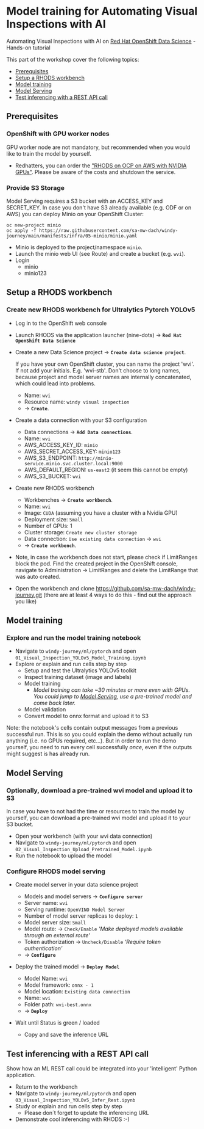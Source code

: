 # Model training for Automating Visual Inspections with AI

Automating Visual Inspections with AI on [Red Hat OpenShift Data Science](https://www.redhat.com/en/technologies/cloud-computing/openshift/openshift-data-science) - Hands-on tutorial

This part of the workshop cover the following topics:

- [Prerequisites](#prerequisites)
- [Setup a RHODS workbench](#setup-a-rhods-workbench)
- [Model training](#model-training)
- [Model Serving](#model-serving)
- [Test inferencing with a REST API call](#test-inferencing-with-a-rest-api-call)

## Prerequisites

### OpenShift with GPU worker nodes

GPU worker node are not mandatory, but recommended when you would like to train the model by yourself.

- Redhatters, you can order the ["RHODS on OCP on AWS with NVIDIA GPUs"](https://demo.redhat.com/catalog?search=Nvidia). Please be aware of the costs and shutdown the service.

### Provide S3 Storage

Model Serving requires a S3 bucket with an ACCESS_KEY and SECRET_KEY. In case you don't have S3 already available (e.g. ODF or on AWS) you can deploy Minio on your OpenShift Cluster:

```
oc new-project minio
oc apply -f https://raw.githubusercontent.com/sa-mw-dach/windy-journey/main/manifests/infra/05-minio/minio.yaml
```

- Minio is deployed to the project/namespace `minio`.
- Launch the minio web UI (see Route) and create a bucket (e.g. `wvi`).
- Login
  - minio
  - minio123

## Setup a RHODS workbench

### Create new RHODS workbench for Ultralytics Pytorch YOLOv5

- Log in to the OpenShift web console
- Launch RHODS via the application launcher (nine-dots) -> **`Red Hat OpenShift Data Science`**
- Create a new Data Science project -> **`Create data science project`**.

  If you have your own OpenShift cluster, you can name the project 'wvi'. If not add your initials. E.g. 'wvi-stb'.
  Don't choose to long names, because project and model server names are internally concatenated, which could lead into problems.

  - Name: `wvi`
  - Resource name: `windy visual inspection `
  - -> **`Create`**.

- Create a data connection with your S3 configuration

  - Data connections -> **`Add Data connections`**.
  - Name: `wvi`
  - AWS_ACCESS_KEY_ID: `minio`
  - AWS_SECRET_ACCESS_KEY: `minio123`
  - AWS_S3_ENDPOINT: `http://minio-service.minio.svc.cluster.local:9000`
  - AWS_DEFAULT_REGION: `us-east2` (it seem this cannot be empty)
  - AWS_S3_BUCKET: `wvi`

- Create new RHODS workbench

  - Workbenches -> **`Create workbench`**.
  - Name: `wvi`
  - Image: `CUDA` (assuming you have a cluster with a Nvidia GPU)
  - Deployment size: `Small`
  - Number of GPUs: 1
  - Cluster storage: `Create new cluster storage`
  - Data connection: `Use existing data connection` -> `wvi`
  - -> **`Create workbench`**.

- Note, in case the workbench does not start, please check if LimitRanges block the pod. Find the created project in the OpenShift console, navigate to Administration -> LimitRanges and delete the LimitRange that was auto created.

- Open the workbench and clone https://github.com/sa-mw-dach/windy-journey.git (there are at least 4 ways to do this - find out the approach you like)

## Model training

### Explore and run the model training notebook

- Navigate to `windy-journey/ml/pytorch` and open `01_Visual_Inspection_YOLOv5_Model_Training.ipynb`
- Explore or explain and run cells step by step
  - Setup and test the Ultralytics YOLOv5 toolkit
  - Inspect training dataset (image and labels)
  - Model training
    - _Model training can take ~30 minutes or more even with GPUs. You could jump to [Model Serving](#model-serving), use a pre-trained model and come back later._
  - Model validation
  - Convert model to onnx format and upload it to S3

Note: the notebook's cells contain output messages from a previous successful run. This is so you could explain the demo without actually run anything (i.e. no GPUs required, etc...). But in order to run the demo yourself, you need to run every cell successfully _once_, even if the outputs might suggest is has already run.

## Model Serving

### Optionally, download a pre-trained wvi model and upload it to S3

In case you have to not had the time or resources to train the model by yourself, you can download a pre-trained wvi model and upload it to your S3 bucket.

- Open your workbench (with your wvi data connection)
- Navigate to `windy-journey/ml/pytorch` and open `02_Visual_Inspection_Upload_Pretrained_Model.ipynb`
- Run the notebook to upload the model

### Configure RHODS model serving

- Create model server in your data science project

  - Models and model servers -> **`Configure server`**
  - Server name: `wvi`
  - Serving runtime: `OpenVINO Model Server`
  - Number of model server replicas to deploy: `1`
  - Model server size: `Small`
  - Model route: -> `Check/Enable` _'Make deployed models available through an external route'_
  - Token authorization -> `Uncheck/Disable` _'Require token authentication'_
  - -> **`Configure`**

- Deploy the trained model -> **`Deploy Model`**

  - Model Name: `wvi`
  - Model framework: `onnx - 1`
  - Model location: `Existing data connection`
  - Name: `wvi`
  - Folder path: `wvi-best.onnx`
  - -> **`Deploy`**

- Wait until Status is green / loaded
  - Copy and save the inference URL

## Test inferencing with a REST API call

Show how an ML REST call could be integrated into your 'intelligent' Python application.

- Return to the workbench
- Navigate to `windy-journey/ml/pytorch` and open `03_Visual_Inspection_YOLOv5_Infer_Rest.ipynb`
- Study or explain and run cells step by step
  - Please don´t forget to update the inferencing URL
- Demonstrate cool inferencing with RHODS :-)
